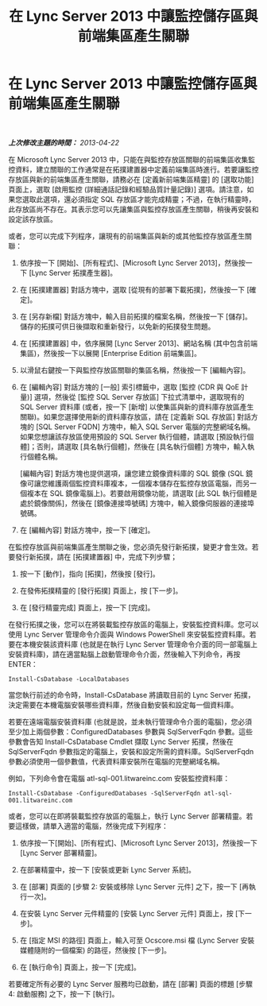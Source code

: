 ﻿---
title: 在 Lync Server 2013 中讓監控儲存區與前端集區產生關聯
TOCTitle: 讓監控儲存區與前端集區產生關聯
ms:assetid: d3a20d5e-3f24-4cff-bc9b-4f84fea30e6b
ms:mtpsurl: https://technet.microsoft.com/zh-tw/library/JJ205271(v=OCS.15)
ms:contentKeyID: 49292409
ms.date: 08/10/2015
mtps_version: v=OCS.15
ms.translationtype: HT
---

# 在 Lync Server 2013 中讓監控儲存區與前端集區產生關聯

 

_**上次修改主題的時間：** 2013-04-22_

在 Microsoft Lync Server 2013 中，只能在與監控存放區關聯的前端集區收集監控資料，建立關聯的工作通常是在拓撲建置器中定義前端集區時進行。若要讓監控存放區與新的前端集區產生關聯，請務必在 \[定義新前端集區精靈\] 的 \[選取功能\] 頁面上，選取 \[啟用監控 (詳細通話記錄和經驗品質計量記錄)\] 選項。請注意，如果您選取此選項，還必須指定 SQL 存放區才能完成精靈；不過，在執行精靈時，此存放區尚不存在。其表示您可以先讓集區與監控存放區產生關聯，稍後再安裝和設定該存放區。

或者，您可以完成下列程序，讓現有的前端集區與新的或其他監控存放區產生關聯：

1.  依序按一下 \[開始\]、\[所有程式\]、\[Microsoft Lync Server 2013\]，然後按一下 \[Lync Server 拓撲產生器\]。

2.  在 \[拓撲建置器\] 對話方塊中，選取 \[從現有的部署下載拓撲\]，然後按一下 \[確定\]。

3.  在 \[另存新檔\] 對話方塊中，輸入目前拓撲的檔案名稱，然後按一下 \[儲存\]。儲存的拓撲可供日後擷取和重新發行，以免新的拓撲發生問題。

4.  在 \[拓撲建置器\] 中，依序展開 \[Lync Server 2013\]、網站名稱 (其中包含前端集區)，然後按一下以展開 \[Enterprise Edition 前端集區\]。

5.  以滑鼠右鍵按一下與監控存放區關聯的集區名稱，然後按一下 \[編輯內容\]。

6.  在 \[編輯內容\] 對話方塊的 \[一般\] 索引標籤中，選取 \[監控 (CDR 與 QoE 計量)\] 選項，然後從 \[監控 SQL Server 存放區\] 下拉式清單中，選取現有的 SQL Server 資料庫 (或者，按一下 \[新增\] 以使集區與新的資料庫存放區產生關聯)。如果您選擇使用新的資料庫存放區，請在 \[定義新 SQL 存放區\] 對話方塊的 \[SQL Server FQDN\] 方塊中，輸入 SQL Server 電腦的完整網域名稱。如果您想讓該存放區使用預設的 SQL Server 執行個體，請選取 \[預設執行個體\]；否則，請選取 \[具名執行個體\]，然後在 \[具名執行個體\] 方塊中，輸入執行個體名稱。
    
    \[編輯內容\] 對話方塊也提供選項，讓您建立鏡像資料庫的 SQL 鏡像 (SQL 鏡像可讓您維護兩個監控資料庫複本，一個複本儲存在監控存放區電腦，而另一個複本在 SQL 鏡像電腦上)。若要啟用鏡像功能，請選取 \[此 SQL 執行個體是處於鏡像關係\]，然後在 \[鏡像連接埠號碼\] 方塊中，輸入鏡像伺服器的連接埠號碼。

7.  在 \[編輯內容\] 對話方塊中，按一下 \[確定\]。

在監控存放區與前端集區產生關聯之後，您必須先發行新拓撲，變更才會生效。若要發行新拓撲，請在 \[拓撲建置器\] 中，完成下列步驟；

1.  按一下 \[動作\]，指向 \[拓撲\]，然後按 \[發行\]。

2.  在發佈拓撲精靈的 \[發行拓撲\] 頁面上，按 \[下一步\]。

3.  在 \[發行精靈完成\] 頁面上，按一下 \[完成\]。

在發行拓撲之後，您可以在將裝載監控存放區的電腦上，安裝監控資料庫。您可以使用 Lync Server 管理命令介面與 Windows PowerShell 來安裝監控資料庫。若要在本機安裝該資料庫 (也就是在執行 Lync Server 管理命令介面的同一部電腦上安裝資料庫)，請在適當點腦上啟動管理命令介面，然後輸入下列命令，再按 ENTER：

    Install-CsDatabase -LocalDatabases

當您執行前述的命令時，Install-CsDatabase 將讀取目前的 Lync Server 拓撲，決定需要在本機電腦安裝哪些資料庫，然後自動安裝和設定每一個資料庫。

若要在遠端電腦安裝資料庫 (也就是說，並未執行管理命令介面的電腦)，您必須至少加上兩個參數：ConfiguredDatabases 參數與 SqlServerFqdn 參數。這些參數會告知 Install-CsDatabase Cmdlet 擷取 Lync Server 拓撲，然後在 SqlServerFqdn 參數指定的電腦上，安裝和設定所需的資料庫。SqlServerFqdn 參數必須使用一個參數值，代表資料庫安裝所在電腦的完整網域名稱。

例如，下列命令會在電腦 atl-sql-001.litwareinc.com 安裝監控資料庫：

    Install-CsDatabase -ConfiguredDatabases -SqlServerFqdn atl-sql-001.litwareinc.com

或者，您可以在即將裝載監控存放區的電腦上，執行 Lync Server 部署精靈。若要這樣做，請單入適當的電腦，然後完成下列程序：

1.  依序按一下\[開始\]、\[所有程式\]、\[Microsoft Lync Server 2013\]，然後按一下 \[Lync Server 部署精靈\]。

2.  在部署精靈中，按一下 \[安裝或更新 Lync Server 系統\]。

3.  在 \[部署\] 頁面的 \[步驟 2: 安裝或移除 Lync Server 元件\] 之下，按一下 \[再執行一次\]。

4.  在安裝 Lync Server 元件精靈的 \[安裝 Lync Server 元件\] 頁面上，按 \[下一步\]。

5.  在 \[指定 MSI 的路徑\] 頁面上，輸入可至 Ocscore.msi 檔 (Lync Server 安裝媒體隨附的一個檔案) 的路徑，然後按 \[下一步\]。

6.  在 \[執行命令\] 頁面上，按一下 \[完成\]。

若要確定所有必要的 Lync Server 服務均已啟動，請在 \[部署\] 頁面的標題 \[步驟 4: 啟動服務\] 之下，按一下 \[執行\]。

